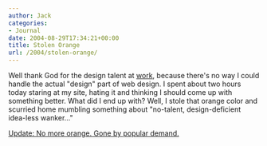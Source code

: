 ```yaml
---
author: Jack
categories:
- Journal
date: 2004-08-29T17:34:21+00:00
title: Stolen Orange
url: /2004/stolen-orange/
---
```


Well thank God for the design talent at [work][1], because there's no way I could handle the actual "design" part of web design. I spent about two hours today staring at my site, hating it and thinking I should come up with something better. What did I end up with? Well, I stole that orange color and scurried home mumbling something about "no-talent, design-deficient idea-less wanker&#8230;"

<ins>Update: No more orange. Gone by popular demand.</ins>

 [1]: http://www.fusionary.com